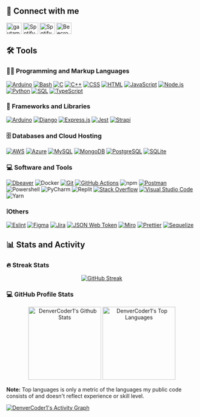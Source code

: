 <h2> 🔗 Connect with me </h2>
<p align="left">
<a href="https://www.linkedin.com/in/gheyson-melo-a46439206/" target="blank"><img align="center" src="https://raw.githubusercontent.com/rahuldkjain/github-profile-readme-generator/master/src/images/icons/Social/linked-in-alt.svg" alt="gautamkrishnar" height="30" width="40" /></a>
<a href="https://open.spotify.com/user/22xr6wo6be7sgc6nk6tn4ncxi?si=2a5a89dbe7084afc" target="blank"><img align="center" src="https://github.com/rahuldkjain/github-profile-readme-generator/blob/master/src/images/icons/Social/spotify.svg" alt="Spotify Gheyson" height="30" width="40" /></a>
<a href="https://api.whatsapp.com/send/?phone=5581999927356&text&type=phone_number&app_absent=0" target="blank"><img align="center" src="https://github.com/rahuldkjain/github-profile-readme-generator/blob/master/src/images/icons/Social/whatsapp.svg" alt="Spotify Gheyson" height="30" width="40" /></a>
<a href="https://judge.beecrowd.com/pt/profile/917990" target="blank"><img align="center" src="https://camo.githubusercontent.com/ffddc405113e7dc1cea84b2dfc7c99efbf2c5b4604f4cb5dfd4aa0bcef9a3e66/68747470733a2f2f7777772e62656563726f77642e636f6d2e62722f6a756467652f66617669636f6e2e69636f3f31363335303937303336" alt="Beecrowd Gheyson" height="30" width="40" /></a>
</p>

<h2>🛠️ Tools</h2>
  <!-- Some badges are from https://github.com/Ileriayo/markdown-badges -->

  <h3>👨‍💻 Programming and Markup Languages</h3>

  <p>
      <a href="#"><img alt="Arduino" src="https://img.shields.io/badge/Arduino-00979D?style=for-the-badge&logo=Arduino&logoColor=white"></a>
      <a href="#"><img alt="Bash" src="https://img.shields.io/badge/Bash-121011.svg?style=for-the-badge&logo=gnu-bash&logoColor=white"></a>
      <a href="#"><img alt="C" src="https://img.shields.io/badge/C-00599C?style=for-the-badge&logo=c&logoColor=white"></a>
      <a href="#"><img alt="C++" src="https://img.shields.io/badge/C%2B%2B-00599C?style=for-the-badge&logo=c%2B%2B&logoColor=white"></a>
      <a href="#"><img alt="CSS" src="https://img.shields.io/badge/CSS-239120?&style=for-the-badge&logo=css3&logoColor=white"></a>
      <a href="#"><img alt="HTML" src="https://img.shields.io/badge/HTML5-E34F26?style=for-the-badge&logo=html5&logoColor=white"></a>
      <a href="#"><img alt="JavaScript" src="https://img.shields.io/badge/JavaScript-F7DF1E?style=for-the-badge&logo=javascript&logoColor=black"></a>
      <a href="#"><img alt="Node.js" src="https://img.shields.io/badge/Node.js-43853D?style=for-the-badge&logo=node.js&logoColor=white"></a>
      <a href="#"><img alt="Python" src="https://img.shields.io/badge/Python-14354C?style=for-the-badge&logo=python&logoColor=whit"></a>
      <a href="#"><img alt="SQL" src="https://custom-icon-badges.demolab.com/badge/SQL-025E8C.svg?style=for-the-badge&logo=database&logoColor=white"></a>
      <a href="#"><img alt="TypeScript" src="https://img.shields.io/badge/TypeScript-007ACC?style=for-the-badge&logo=typescript&logoColor=white"></a>
  </p>

  <h3>🧰 Frameworks and Libraries</h3>

  <p>
      <a href="#"><img alt="Arduino" src="https://img.shields.io/badge/Arduino_IDE-00979D?style=for-the-badge&logo=arduino&logoColor=white"></a>
      <a href="#"><img alt="Django" src="https://img.shields.io/badge/Django-092E20?style=for-the-badge&logo=django&logoColor=white"></a>
      <a href="#"><img alt="Express.js" src="https://img.shields.io/badge/Express%20js-000000?style=for-the-badge&logo=express&logoColor=white"></a>
      <a href="#"><img alt="Jest" src="https://img.shields.io/badge/Jest-C21325?style=for-the-badge&logo=jest&logoColor=white"></a>
      <a href="#"><img alt="Strapi" src="https://img.shields.io/badge/strapi-2F2E8B?style=for-the-badge&logo=strapi&logoColor=white"></a>
  </p>

  <h3>🗄️ Databases and Cloud Hosting</h3>

  <p>
      <a href="#"><img alt="AWS" src="https://img.shields.io/badge/Amazon_AWS-232F3E?style=for-the-badge&logo=amazon-aws&logoColor=white"></a>
      <a href="#"><img alt="Azure" src="https://img.shields.io/badge/Microsoft_Azure-0089D6?style=for-the-badge&logo=microsoft-azure&logoColor=white"></a>
      <a href="#"><img alt="MySQL" src="https://img.shields.io/badge/MySQL-005C84?style=for-the-badge&logo=mysql&logoColor=white"></a>
      <a href="#"><img alt="MongoDB" src="https://img.shields.io/badge/MongoDB-4EA94B?style=for-the-badge&logo=mongodb&logoColor=white"></a>
      <a href="#"><img alt="PostgreSQL" src="https://img.shields.io/badge/PostgreSQL-316192?style=for-the-badge&logo=postgresql&logoColor=white"></a>
      <a href="#"><img alt="SQLite" src="https://img.shields.io/badge/SQLite-07405E?style=for-the-badge&logo=sqlite&logoColor=white"></a>
  </p>

  <h3>💻 Software and Tools</h3>

  <p>
      <a href="#"><img alt="Dbeaver" src="https://custom-icon-badges.demolab.com/badge/-Dbeaver-372923?logo=dbeaver-mono&style=for-the-badge&logoColor=white"></a>
      <a><img alt="Docker" src="https://img.shields.io/badge/-Docker-46a2f1?style=for-the-badge&logo=docker&logoColor=white" /></a>
      <a href="#"><img alt="Git" src="https://img.shields.io/badge/GIT-E44C30?style=for-the-badge&logo=git&logoColor=white"></a>
      <a href="#"><img alt="GitHub Actions" src="https://img.shields.io/badge/GitHub%20Actions-2671E5.svg?style=for-the-badge&logo=gitstyle=for-the-badge&hub%20actions&logoColor=white"></a>
      <a><img alt="npm" src="https://img.shields.io/badge/-NPM-CB3837?&style=for-the-badge&logo=npm&logoColor=white" /></a>
      <a href="#"><img alt="Postman" src="https://img.shields.io/badge/Postman-FF6C37?style=for-the-badge&logo=postman&logoColor=white"></a>
    <a><img alt="Powershell" src="https://img.shields.io/badge/powershell-5391FE?style=for-the-badge&logo=powershell&logoColor=white" /></a>
      <a><img alt="PyCharm" src="https://img.shields.io/badge/PyCharm-000000.svg?&style=for-the-badge&logo=PyCharm&logoColor=white" /></a>
      <a><img alt="Replit" src="https://img.shields.io/badge/replit-667881?style=for-the-badge&logo=replit&logoColor=white" /></a>
      <a href="#"><img alt="Stack Overflow" src="https://img.shields.io/badge/-Stack%20Overflow-FE7A16?logo=stack-overflow&style=for-the-badge&logoColor=white"></a>
      <a href="#"><img alt="Visual Studio Code" src="https://img.shields.io/badge/Visual_Studio_Code-0078D4?style=for-the-badge&logo=visual%20studio%20code&logoColor=white"></a>
      <a><img alt="Yarn" src="https://img.shields.io/badge/Yarn-2C8EBB?style=for-the-badge&logo=yarn&logoColor=white" /></a>
  </p>

  <h3>❕Others</h3>

  <p>
    <a href="#"><img alt="Eslint" src="https://img.shields.io/badge/eslint-3A33D1?style=for-the-badge&logo=eslint&logoColor=white"></a>
    <a href="#"><img alt="Figma" src="https://img.shields.io/badge/Figma-F24E1E?style=for-the-badge&logo=figma&logoColor=white"></a>
    <a href="#"><img alt="Jira" src="https://img.shields.io/badge/Jira-0052CC?style=for-the-badge&logo=Jira&logoColor=white"></a>
    <a href="#"><img alt="JSON Web Token" src="https://img.shields.io/badge/json%20web%20tokens-323330?style=for-the-badge&logo=json-web-tokens&logoColor=pink"></a>
    <a href="#"><img alt="Miro" src="https://img.shields.io/badge/Miro-050038?style=for-the-badge&logo=Miro&logoColor=white"></a>
    <a href="#"><img alt="Prettier" src="https://img.shields.io/badge/prettier-1A2C34?style=for-the-badge&logo=prettier&logoColor=F7BA3E"></a>
    <a href="#"><img alt="Sequelize" src="https://img.shields.io/badge/sequelize-323330?style=for-the-badge&logo=sequelize&logoColor=blue"></a>
    
  </p>
  
<h2>📊 Stats and Activity</h2>

  <h3>🔥 Streak Stats</h3>

   <!-- GitHub Readme Streak Stats - https://github.com/DenverCoder1/github-readme-streak-stats -->
  <p align="center">
    <a href="https://github.com/DenverCoder1/github-readme-streak-stats">
      <img src="https://streak-stats.demolab.com?user=gheysonmelo&theme=transparent&hide_border=true&locale=pt_BR&mode=weekly" alt="GitHub Streak"/>
    </a>
  </p>

  <h3>💻 GitHub Profile Stats</h3>

  <!-- https://github.com/anuraghazra/github-readme-stats -->
  <p align="center">
  <a href="https://github.com/anuraghazra/github-readme-stats"><img alt="DenverCoder1's Github Stats" src="https://denvercoder1-github-readme-stats.vercel.app/api/?username=gheysonmelo&title_color=006AFF&text_color=417E87&icon_color=006AFF&show=reviews,prs_merged,prs_merged_percentage&show_icons=true&include_all_commits=true&count_private=true&theme=transparent&hide_border=true&bg_color=00000000" height="192px"/></a>
  <a href="https://github.com/anuraghazra/github-readme-stats"><img alt="DenverCoder1's Top Languages" src="https://denvercoder1-github-readme-stats.vercel.app/api/top-langs/?username=gheysonmelo&title_color=006AFF&text_color=417E87&icon_color=006AFF&langs_count=8&layout=compact&theme=transparent&hide_border=true&bg_color=00000000&icon_color=F8D866&hide=Jupyter%20Notebook,Roff" height="192px"/></a>
  <br/>
  </p>

  <b>Note:</b> Top languages is only a metric of the languages my public code consists of and doesn't reflect experience or skill level.
  
  <!-- https://github.com/ashutosh00710/github-readme-activity-graph -->

  <a href="https://github.com/ashutosh00710/github-readme-activity-graph"><img alt="DenverCoder1's Activity Graph" src="https://github-readme-activity-graph.vercel.app/graph/?username=gheysonmelo&bg_color=00000000&color=093E61&title_color=093E61&line=0162EB&point=093E61&hide_border=true" /></a>
